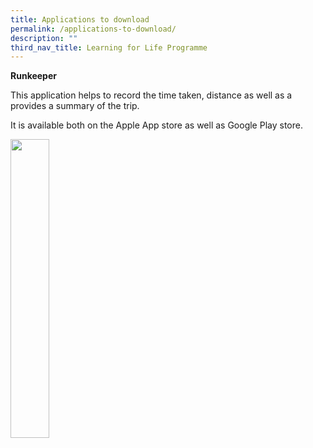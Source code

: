 ```yaml
---
title: Applications to download
permalink: /applications-to-download/
description: ""
third_nav_title: Learning for Life Programme
---
```

**Runkeeper**

This application helps to record the time taken, distance as well as a provides a summary of the trip.

It is available both on the Apple App store as well as Google Play store.

<html>
<body>
<p><a href="/academic-curriculum/applied-learning-programme-alp">
<img src="/images/5%20Reasons%20logo%207.png"  style="width:35%">
</a></p>
</body>
</html>